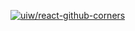 [![uiw/react-github-corners](https://gitee.com/uiw/react-github-corners/widgets/widget_card.svg?colors=4183c4,ffffff,ffffff,e3e9ed,666666,9b9b9b)](https://gitee.com/uiw/react-github-corners)
